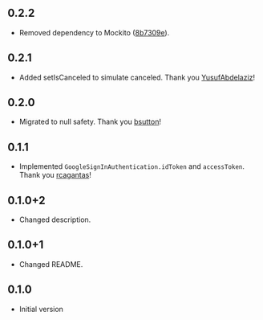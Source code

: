 ## 0.2.2

- Removed dependency to Mockito ([8b7309e](https://github.com/atn832/google_sign_in_mocks/commit/8b7309eec4cfb2c799772f7f25eb4c26b397bb9c)).

## 0.2.1

- Added setIsCanceled to simulate canceled. Thank you [YusufAbdelaziz](https://github.com/YusufAbdelaziz)!

## 0.2.0

- Migrated to null safety. Thank you [bsutton](https://github.com/bsutton)!

## 0.1.1

- Implemented `GoogleSignInAuthentication.idToken` and `accessToken`. Thank you [rcagantas](https://github.com/rcagantas)!

## 0.1.0+2

- Changed description.

## 0.1.0+1

- Changed README.

## 0.1.0

- Initial version
